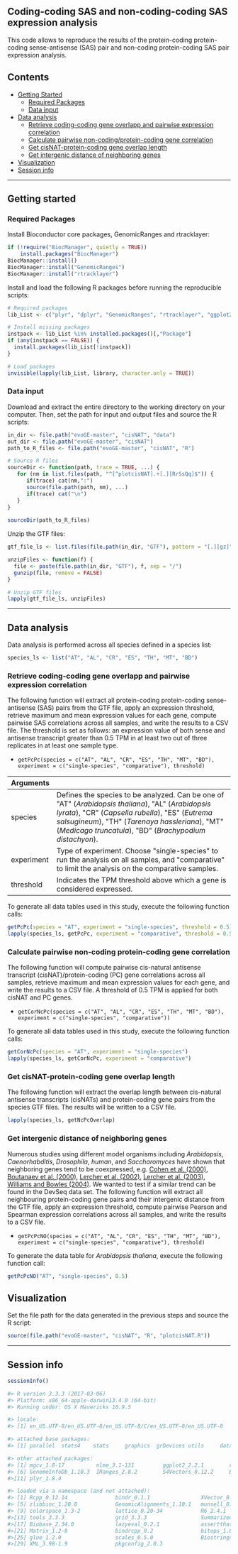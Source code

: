 ## Coding-coding SAS and non-coding-coding SAS expression analysis

This code allows to reproduce the results of the protein-coding protein-coding sense-antisense (SAS) pair and non-coding protein-coding SAS pair expression analysis. 


## Contents

* [Getting Started](#getting-started)
  * [Required Packages](#required-packages)
  * [Data input](#data-input)
* [Data analysis](#data-analysis)
  * [Retrieve coding-coding gene overlapp and pairwise expression correlation](#retrieve-coding-coding-gene-overlapp-and-pairwise-expression-correlation)
  * [Calculate pairwise non-coding/protein-coding gene correlation](#calculate-pairwise-non-coding-protein-coding-gene-correlation)
  * [Get cisNAT-protein-coding gene overlap length](#get-cisNAT-protein-coding-gene-overlap-length)
  * [Get intergenic distance of neighboring genes](#get-intergenic-distance-of-neighboring-genes)
* [Visualization](#visualization)
* [Session info](#session-info)

---
## Getting started


### Required Packages

Install Bioconductor core packages, GenomicRanges and rtracklayer:

```R
if (!require("BiocManager", quietly = TRUE))
    install.packages("BiocManager")
BiocManager::install()
BiocManager::install("GenomicRanges")
BiocManager::install("rtracklayer")

```

Install and load the following R packages before running the reproducible scripts:

```R
# Required packages
lib_List <- c("plyr", "dplyr", "GenomicRanges", "rtracklayer", "ggplot2", "scales", "mgcv", "data.table", "R.utils")

# Install missing packages
instpack <- lib_List %in% installed.packages()[,"Package"]
if (any(instpack == FALSE)) {
  install.packages(lib_List[!instpack])
}

# Load packages
invisible(lapply(lib_List, library, character.only = TRUE))

```
  
### Data input
Download and extract the entire directory to the working directory on your computer. Then, set the path for input and output files and source the R scripts: 

```R
in_dir <- file.path("evoGE-master", "cisNAT", "data")
out_dir <- file.path("evoGE-master", "cisNAT")
path_to_R_files <- file.path("evoGE-master", "cisNAT", "R")

# Source R files
sourceDir <- function(path, trace = TRUE, ...) {
   for (nm in list.files(path, "^[^plotcisNAT].+[.][RrSsQq]$")) {
      if(trace) cat(nm,":")
      source(file.path(path, nm), ...)
      if(trace) cat("\n")
   }
}
 
sourceDir(path_to_R_files)

```

Unzip the GTF files:

```R
gtf_file_ls <- list.files(file.path(in_dir, "GTF"), pattern = "[.][gz]")

unzipFiles <- function(f) {
  file <- paste(file.path(in_dir, "GTF"), f, sep = "/")
  gunzip(file, remove = FALSE)
}

# Unzip GTF files
lapply(gtf_file_ls, unzipFiles)

```
---
## Data analysis

Data analysis is performed across all species defined in a species list:

```R
species_ls <- list("AT", "AL", "CR", "ES", "TH", "MT", "BD")

```

### Retrieve coding-coding gene overlapp and pairwise expression correlation

The following function will extract all protein-coding protein-coding sense-antisense (SAS) pairs from the GTF file, apply an expression threshold, retrieve maximum and mean expression values for each gene, compute pairwise SAS correlations across all samples, and write the results to a CSV file. The threshold is set as follows: an expression value of both sense and antisense transcript greater than 0.5 TPM in at least two out of three replicates in at least one sample type. 

* `getPcPc(species = c("AT", "AL", "CR", "ES", "TH", "MT", "BD"), experiment = c("single-species", "comparative"), threshold)`


| Arguments  |  |
| :---  | :---  |
| species  | Defines the species to be analyzed. Can be one of "AT" (*Arabidopsis thaliana*), "AL" (*Arabidopsis lyrata*), "CR" (*Capsella rubella*), "ES" (*Eutrema salsugineum*), "TH" (*Tarenaya hassleriana*), "MT" (*Medicago truncatula*), "BD" (*Brachypodium distachyon*).|
| experiment  | Type of experiment. Choose "single-species" to run the analysis on all samples, and "comparative" to limit the analysis on the comparative samples. |
| threshold  | Indicates the TPM threshold above which a gene is considered expressed. |


To generate all data tables used in this study, execute the following function calls: 

```R
getPcPc(species = "AT", experiment = "single-species", threshold = 0.5)
lapply(species_ls, getPcPc, experiment = "comparative", threshold = 0.5)

```

### Calculate pairwise non-coding protein-coding gene correlation

The following function will compute pairwise cis-natural antisense transcript (cisNAT)/protein-coding (PC) gene correlations across all samples, retrieve maximum and mean expression values for each gene, and write the results to a CSV file. A threshold of 0.5 TPM is applied for both cisNAT and PC genes. 

* `getCorNcPc(species = c("AT", "AL", "CR", "ES", "TH", "MT", "BD"), experiment = c("single-species", "comparative"))`

To generate all data tables used in this study, execute the following function calls: 

```R
getCorNcPc(species = "AT", experiment = "single-species")
lapply(species_ls, getCorNcPc, experiment = "comparative")

```

### Get cisNAT-protein-coding gene overlap length

The following function will extract the overlap length between cis-natural antisense transcripts (cisNATs) and protein-coding gene pairs from the species GTF files. The results will be written to a CSV file. 

```R
lapply(species_ls, getNcPcOverlap)

```

### Get intergenic distance of neighboring genes

Numerous studies using different model organisms including _Arabidopsis_, _Caenorhabditis_, _Drosophila_, _human_, and _Saccharomyces_ have shown that neighboring genes tend to be coexpressed, e.g. [Cohen  et al. (2000)](https://www.ncbi.nlm.nih.gov/pubmed/11017073), [Boutanaev et al. (2000)](https://www.ncbi.nlm.nih.gov/pubmed/12478293), [Lercher et al. (2002)](https://www.ncbi.nlm.nih.gov/pubmed/11992122), [Lercher et al. (2003)](https://www.ncbi.nlm.nih.gov/pubmed/12566401), [Williams and Bowles (2004)](https://www.ncbi.nlm.nih.gov/pubmed/15173112). We wanted to test if a similar trend can be found in the DevSeq data set. The following function will extract all neighbouring protein-coding gene pairs and their intergenic distance from the GTF file, apply an expression threshold, compute pairwise Pearson and Spearman expression correlations across all samples, and write the results to a CSV file.

* `getPcPcNO(species = c("AT", "AL", "CR", "ES", "TH", "MT", "BD"), experiment = c("single-species", "comparative"), threshold)`

To generate the data table for _Arabidopsis thaliana_, execute the following function call: 

```R
getPcPcNO("AT", "single-species", 0.5)

```

## Visualization

Set the file path for the data generated in the previous steps and source the R script:

```R
source(file.path("evoGE-master", "cisNAT", "R", "plotcisNAT.R"))

```

---
## Session info

```R
sessionInfo()
```

```R
#> R version 3.3.3 (2017-03-06)
#> Platform: x86_64-apple-darwin13.4.0 (64-bit)
#> Running under: OS X Mavericks 10.9.5

#> locale:
#> [1] en_US.UTF-8/en_US.UTF-8/en_US.UTF-8/C/en_US.UTF-8/en_US.UTF-8

#> attached base packages:
#> [1] parallel  stats4    stats     graphics  grDevices utils     datasets  methods   base    

#> other attached packages:
#> [1] mgcv_1.8-17          nlme_3.1-131         ggplot2_2.2.1        rtracklayer_1.34.2   GenomicRanges_1.26.4
#> [6] GenomeInfoDb_1.10.3  IRanges_2.8.2        S4Vectors_0.12.2     BiocGenerics_0.20.0  dplyr_0.7.4 
#>[11] plyr_1.8.4

#> loaded via a namespace (and not attached):
#> [1] Rcpp_0.12.14               bindr_0.1.1                XVector_0.14.1             magrittr_1.5              
#> [5] zlibbioc_1.20.0            GenomicAlignments_1.10.1   munsell_0.5.0              BiocParallel_1.8.2        
#> [9] colorspace_1.3-2           lattice_0.20-34            R6_2.4.1                   rlang_0.1.6               
#>[13] tools_3.3.3                grid_3.3.3                 SummarizedExperiment_1.4.0 gtable_0.3.0              
#>[17] Biobase_2.34.0             lazyeval_0.2.1             assertthat_0.2.1           tibble_1.3.4              
#>[21] Matrix_1.2-8               bindrcpp_0.2               bitops_1.0-6               RCurl_1.95-4.10           
#>[25] glue_1.2.0                 scales_0.5.0               Biostrings_2.42.1          Rsamtools_1.26.2          
#>[29] XML_3.98-1.9               pkgconfig_2.0.3  

```
